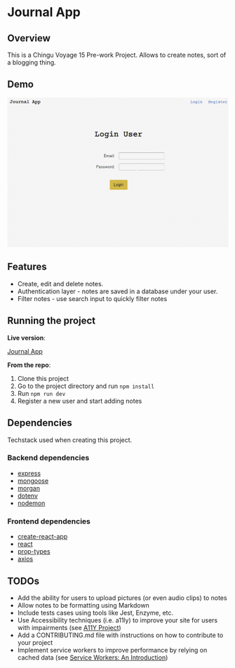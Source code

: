 # Journal App

## Overview
This is a Chingu Voyage 15 Pre-work Project. Allows to create notes, sort of a blogging thing.

## Demo
![](https://github.com/gurugumawaru/journal-app/blob/master/journal_app_demo.gif)

## Features
* Create, edit and delete notes.
* Authentication layer - notes are saved in a database under your user.
* Filter notes - use search input to quickly filter notes

## Running the project
**Live version**:

[Journal App](https://mighty-chamber-81532.herokuapp.com/)

**From the repo**:

1. Clone this project
2. Go to the project directory and run `npm install`
3. Run `npm run dev`
4. Register a new user and start adding notes

## Dependencies
Techstack used when creating this project.

### Backend dependencies
* [express](https://expressjs.com/)
* [mongoose](https://mongoosejs.com/)
* [morgan](https://www.npmjs.com/package/morgan)
* [dotenv](https://www.npmjs.com/package/dotenv)
* [nodemon](https://www.npmjs.com/package/nodemon)

### Frontend dependencies
* [create-react-app](https://github.com/facebook/create-react-app)
* [react](https://reactjs.org/)
* [prop-types](https://www.npmjs.com/package/prop-types)
* [axios](https://www.npmjs.com/package/axios)

## TODOs
* Add the ability for users to upload pictures (or even audio clips) to notes
* Allow notes to be formatting using Markdown
* Include tests cases using tools like Jest, Enzyme, etc.
* Use Accessibility techniques (i.e. a11ly) to improve your site for users with impairments (see [A11Y Project](https://a11yproject.com/))
* Add a CONTRIBUTING.md file with instructions on how to contribute to your project
* Implement service workers to improve performance by relying on cached data (see [Service Workers: An Introduction](https://developers.google.com/web/fundamentals/primers/service-workers))
